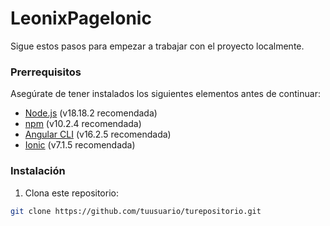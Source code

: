 # LeonixPageIonic

Sigue estos pasos para empezar a trabajar con el proyecto localmente.

### Prerrequisitos

Asegúrate de tener instalados los siguientes elementos antes de continuar:

- [Node.js](https://nodejs.org/) (v18.18.2 recomendada)
- [npm](https://www.npmjs.com/) (v10.2.4 recomendada)
- [Angular CLI](https://angular.io/cli) (v16.2.5 recomendada)
- [Ionic](https://ionicframework.com/) (v7.1.5 recomendada)

### Instalación

1. Clona este repositorio:

```bash
git clone https://github.com/tuusuario/turepositorio.git
